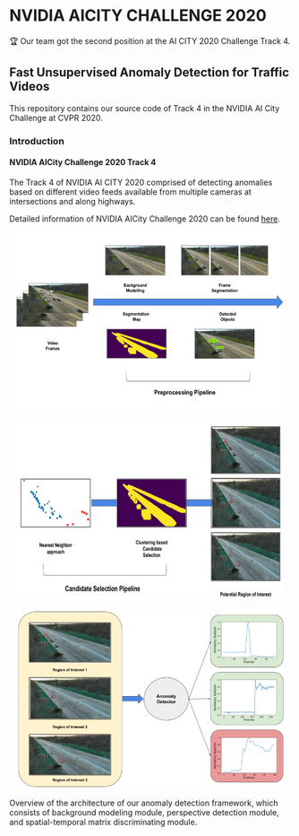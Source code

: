 # NVIDIA AICITY CHALLENGE 2020 

🏆 Our team got the second position at the AI CITY 2020 Challenge Track 4.

## Fast Unsupervised Anomaly Detection for Traffic Videos

This repository contains our source code of Track 4 in the NVIDIA AI City Challenge at CVPR 2020. 

### Introduction

#### NVIDIA AICity Challenge 2020 Track 4

The Track 4 of NVIDIA AI CITY 2020 comprised of detecting anomalies based on different video feeds available from multiple cameras at intersections and along highways. 

Detailed information of NVIDIA AICity Challenge 2020 can be found [here](https://www.aicitychallenge.org/).
<p align="center">
  <img width="480" height="320" src="Images/pipeline1.png">
</p>

<p align="center">
  <img width="480" height="320" src="Images/pipeline2.png">
</p>

<p align="center">
  <img width="480" height="320" src="Images/pipeline3.png">
</p>


Overview of the architecture of our anomaly detection framework, which consists of background modeling module, perspective detection module, and spatial-temporal matrix discriminating module.
